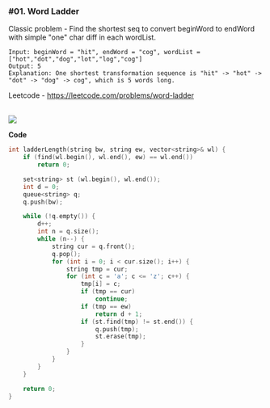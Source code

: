 ### #01. Word Ladder

Classic problem - Find the shortest seq to convert beginWord to endWord with simple "one" char diff in each wordList. 

```
Input: beginWord = "hit", endWord = "cog", wordList = ["hot","dot","dog","lot","log","cog"]
Output: 5
Explanation: One shortest transformation sequence is "hit" -> "hot" -> "dot" -> "dog" -> cog", which is 5 words long.
```

Leetcode - https://leetcode.com/problems/word-ladder

<br>
<img src="https://assets.leetcode.com/users/images/13453c69-32d4-49ed-8d1c-fda814a0188c_1602912215.1767445.png">
<br>

**Code**
```cpp
int ladderLength(string bw, string ew, vector<string>& wl) {
    if (find(wl.begin(), wl.end(), ew) == wl.end())
        return 0;

    set<string> st (wl.begin(), wl.end());
    int d = 0;
    queue<string> q;
    q.push(bw);

    while (!q.empty()) {
        d++;
        int n = q.size();
        while (n--) {
            string cur = q.front();
            q.pop();
            for (int i = 0; i < cur.size(); i++) {
                string tmp = cur;
                for (int c = 'a'; c <= 'z'; c++) {
                    tmp[i] = c;
                    if (tmp == cur)
                        continue;
                    if (tmp == ew)
                        return d + 1;
                    if (st.find(tmp) != st.end()) {
                        q.push(tmp);
                        st.erase(tmp);
                    }
                }
            }
        }
    }

    return 0;
}
```
